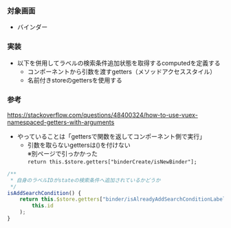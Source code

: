 ### 対象画面
- バインダー
### 実装
- 以下を併用してラベルの検索条件追加状態を取得するcomputedを定義する
  - コンポーネントから引数を渡すgetters（メソッドアクセススタイル）
  - 名前付きstoreのgettersを使用する

### 参考
https://stackoverflow.com/questions/48400324/how-to-use-vuex-namespaced-getters-with-arguments

- やっていることは「gettersで関数を返してコンポーネント側で実行」
  - 引数を取らないgettersは()を付けない  
  ※別ページで引っかかった  
  `return this.$store.getters["binderCreate/isNewBinder"];`

```js
/**
 * 自身のラベルIDがstateの検索条件へ追加されているかどうか
 */
isAddSearchCondition() {
    return this.$store.getters["binder/isAlreadyAddSearchConditionLabel"](
        this.id
    );
}
```